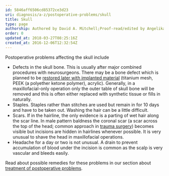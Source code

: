 ```yaml
---
id: 5846aff6506cd85372ce3d23
uri: diagnosis/a-z/postoperative-problems/skull
title: Skull
type: page
authorship: Authored by David A. Mitchell;Proof-read/edited by Angelika Sebald
order: 0
updated_at: 2018-03-27T08:25:16Z
created_at: 2016-12-06T12:32:54Z
---
```


<p>Postoperative problems affecting the skull include</p>
<ul>
    <li>Defects in the skull bone. This is usually after major combined
        procedures with neurosurgeons. There may be a bone defect
        which is planned to be <a href="/treatment/surgery/reconstruction">restored later with implanted material</a>        (titanium mesh, PEEK (a polyether ketone polymer), acrylic).
        Generally, in a maxillofacial-only operation only the
        outer table of skull bone will be removed and this is
        often either replaced with synthetic tissue or fills
        in naturally.</li>
    <li>Staples. Staples rather than stitches are used but remain
        in for 10 days and have to be taken out. Washing the
        hair can be a little difficult.</li>
    <li>Scars. If in the hairline, the only evidence is a parting
        of wet hair along the scar line. In male pattern baldness
        the coronal scar (a scar across the top of the head;
        common approach in <a href="/treatment/surgery/fracture">trauma surgery</a>)
        becomes visible but incisions are hidden in hairlines
        whenever possible. It is very unusual to shave the head
        in maxillofacial operations.</li>
    <li>Headache for a day or two is not unusual. A drain to prevent
        accumulation of blood under the incision is common as
        the scalp is very vascular and bleeds easily.</li>
</ul>
<aside>
    <p>Read about possible remedies for these problems in our section
        about <a href="/treatment/surgery/postoperative-problems">treatment of postoperative problems</a>.</p>
</aside>
